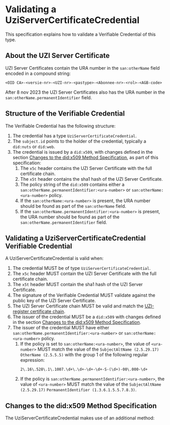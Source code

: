 # Validating a UziServerCertificateCredential

This specification explains how to validate a Verifiable Credential of this type.

## About the UZI Server Certificate
UZI Server Certificates contain the URA number in the `san:otherName` field encoded in a compound string: 
```
<OID CA>-<versie-nr>-<UZI-nr>-<pastype>-<Abonnee-nr>-<rol>-<AGB-code>
```
After 8 nov 2023 the UZI Server Certificates  also has the URA number in the `san:otherName.permanentIdentifier` field. 

## Structure of the Verifiable Credential

The Verifiable Credential has the following structure:

1. The credential has a type `UziServerCertificateCredential`.
2. The `subject.id` points to the holder of the credential, typically a `did:nuts` or `did:web`.
3. The credential is issued by a `did:x509`, with changes defined in the
   section [Changes to the did:x509 Method Specification](#changes-to-the-did-x509-method-specification), as part of
   this specification:
    1. The `x5c` header contains the UZI Server Certificate with the full certificate chain.
    2. The `x5t` header contains the sha1 hash of the UZI Server Certificate.
    3. The policy string of the `did:x509` contains either a `san:otherName.permanentIdentifier:<ura-number>` or
       `san:otherName:<ura-number>` policy.
    4. If the `san:otherName:<ura-number>` is present, the URA number should be found as part of the `san:otherName`
       field.
    5. If the `san:otherName.permanentIdentifier:<ura-number>` is present, the URA number should be found as part of the
       `san:otherName.permanentIdentifier` field.

## Validating a UziServerCertificateCredential Verifiable Credential

A UziServerCertificateCredential is valid when:

1. The credential MUST be of type `UziServerCertificateCredential`.
2. The `x5c` header MUST contain the UZI Server Certificate with the full certificate chain.
3. The `x5t` header MUST contain the sha1 hash of the UZI Server Certificate.
4. The signature of the Verifiable Credential MUST validate against the public key of the UZI Server Certificate.
5. The UZI Server Certificate chain MUST be valid and match
   the [UZI-register certificate chain](https://www.zorgcsp.nl/ca-certificaten).
6. The issuer of the credential MUST be a `did:x509` with changes defined in the
   section [Changes to the did:x509 Method Specification](#changes-to-the-did-x509-method-specification).
7. The issuer of the credential MUST have either `san:otherName.permanentIdentifier:<ura-number>` or
   `san:otherName:<ura-number>` policy.
    1. If the policy is set to `san:otherName:<ura-number>`, the value of `<ura-number>` MUST match the value of the
       `SubjectAltName (2.5.29.17)` `OtherName (2.5.5.5)` with the group 1 of the following regular expression:
       ```regexp
       2\.16\.528\.1\.1007.\d+\.\d+-\d+-\d+-S-(\d+)-00\.000-\d+
       ```
    2. If the policy is `san:otherName.permanentIdentifier:<ura-number>`, the value of `<ura-number>` MUST match the
       value of the `SubjectAltName (2.5.29.17)` `PermanentIdentifier (1.3.6.1.5.5.7.8.3)`.

## Changes to the did:x509 Method Specification

The UziServerCertificateCredential makes use of an additional method:
